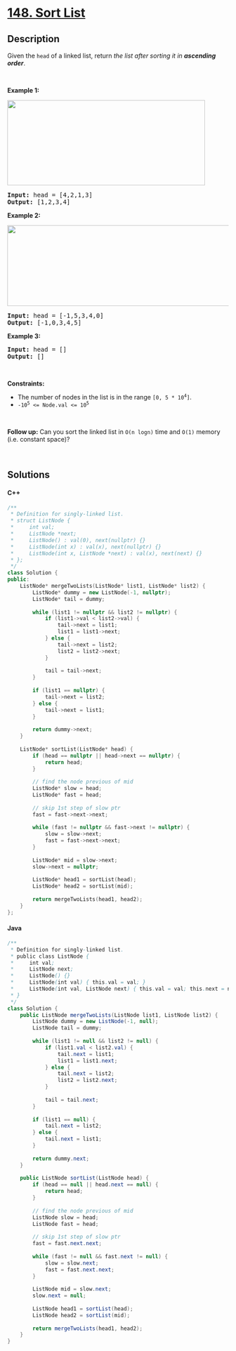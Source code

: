 # [148. Sort List](https://leetcode.com/problems/sort-list)

## Description

<p>Given the <code>head</code> of a linked list, return <em>the list after sorting it in <strong>ascending order</strong></em>.</p>

<p>&nbsp;</p>
<p><strong class="example">Example 1:</strong></p>
<img alt="" src="https://fastly.jsdelivr.net/gh/doocs/leetcode@main/solution/0100-0199/0148.Sort%20List/images/sort_list_1.jpg" style="width: 450px; height: 194px;" />
<pre>
<strong>Input:</strong> head = [4,2,1,3]
<strong>Output:</strong> [1,2,3,4]
</pre>

<p><strong class="example">Example 2:</strong></p>
<img alt="" src="https://fastly.jsdelivr.net/gh/doocs/leetcode@main/solution/0100-0199/0148.Sort%20List/images/sort_list_2.jpg" style="width: 550px; height: 184px;" />
<pre>
<strong>Input:</strong> head = [-1,5,3,4,0]
<strong>Output:</strong> [-1,0,3,4,5]
</pre>

<p><strong class="example">Example 3:</strong></p>

<pre>
<strong>Input:</strong> head = []
<strong>Output:</strong> []
</pre>

<p>&nbsp;</p>
<p><strong>Constraints:</strong></p>

<ul>
    <li>The number of nodes in the list is in the range <code>[0, 5 * 10<sup>4</sup>]</code>.</li>
    <li><code>-10<sup>5</sup> &lt;= Node.val &lt;= 10<sup>5</sup></code></li>
</ul>

<p>&nbsp;</p>
<p><strong>Follow up:</strong> Can you sort the linked list in <code>O(n logn)</code> time and <code>O(1)</code> memory (i.e. constant space)?</p>
<p>&nbsp;</p>

## Solutions

<!-- tabs:start -->

#### C++

```cpp
/**
 * Definition for singly-linked list.
 * struct ListNode {
 *     int val;
 *     ListNode *next;
 *     ListNode() : val(0), next(nullptr) {}
 *     ListNode(int x) : val(x), next(nullptr) {}
 *     ListNode(int x, ListNode *next) : val(x), next(next) {}
 * };
 */
class Solution {
public:
    ListNode* mergeTwoLists(ListNode* list1, ListNode* list2) {
        ListNode* dummy = new ListNode(-1, nullptr);
        ListNode* tail = dummy;
        
        while (list1 != nullptr && list2 != nullptr) {
            if (list1->val < list2->val) {
                tail->next = list1;
                list1 = list1->next;
            } else {
                tail->next = list2;
                list2 = list2->next;
            }
            
            tail = tail->next;
        }
        
        if (list1 == nullptr) {
            tail->next = list2;
        } else {
            tail->next = list1;
        }
        
        return dummy->next;
    }
    
    ListNode* sortList(ListNode* head) {
        if (head == nullptr || head->next == nullptr) {
            return head;
        }
        
        // find the node previous of mid
        ListNode* slow = head;
        ListNode* fast = head;
        
        // skip 1st step of slow ptr
        fast = fast->next->next;
        
        while (fast != nullptr && fast->next != nullptr) {
            slow = slow->next;
            fast = fast->next->next;
        }
        
        ListNode* mid = slow->next;
        slow->next = nullptr;
        
        ListNode* head1 = sortList(head);
        ListNode* head2 = sortList(mid);
        
        return mergeTwoLists(head1, head2);
    }
};
```

#### Java

```java
/**
 * Definition for singly-linked list.
 * public class ListNode {
 *     int val;
 *     ListNode next;
 *     ListNode() {}
 *     ListNode(int val) { this.val = val; }
 *     ListNode(int val, ListNode next) { this.val = val; this.next = next; }
 * }
 */
class Solution {
    public ListNode mergeTwoLists(ListNode list1, ListNode list2) {
        ListNode dummy = new ListNode(-1, null);
        ListNode tail = dummy;
        
        while (list1 != null && list2 != null) {
            if (list1.val < list2.val) {
                tail.next = list1;
                list1 = list1.next;
            } else {
                tail.next = list2;
                list2 = list2.next;
            }
            
            tail = tail.next;
        }
        
        if (list1 == null) {
            tail.next = list2;
        } else {
            tail.next = list1;
        }
        
        return dummy.next;
    }
    
    public ListNode sortList(ListNode head) {
        if (head == null || head.next == null) {
            return head;
        }
        
        // find the node previous of mid
        ListNode slow = head;
        ListNode fast = head;
        
        // skip 1st step of slow ptr
        fast = fast.next.next;
        
        while (fast != null && fast.next != null) {
            slow = slow.next;
            fast = fast.next.next;
        }
        
        ListNode mid = slow.next;
        slow.next = null;
        
        ListNode head1 = sortList(head);
        ListNode head2 = sortList(mid);
        
        return mergeTwoLists(head1, head2);
    }
}
```

<!-- tabs:end -->